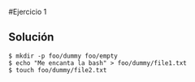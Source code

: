 #Ejercicio 1

## Solución
```shell
$ mkdir -p foo/dummy foo/empty
$ echo "Me encanta la bash" > foo/dummy/file1.txt
$ touch foo/dummy/file2.txt
```
